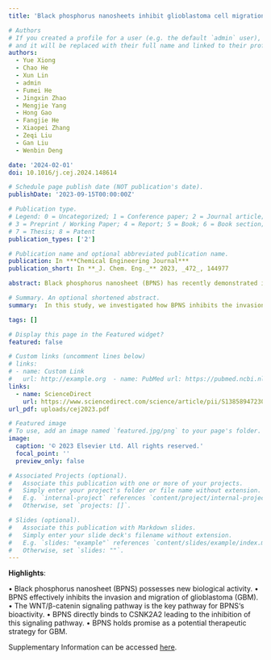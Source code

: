 ```yaml
---
title: 'Black phosphorus nanosheets inhibit glioblastoma cell migration and invasion through modulation of WNT/β-catenin and NOTCH signaling pathways'

# Authors
# If you created a profile for a user (e.g. the default `admin` user), write the username (folder name) here
# and it will be replaced with their full name and linked to their profile.
authors:
  - Yue Xiong
  - Chao He
  - Xun Lin
  - admin
  - Fumei He
  - Jingxin Zhao
  - Mengjie Yang
  - Hong Gao
  - Fangjie He
  - Xiaopei Zhang
  - Zeqi Liu
  - Gan Liu
  - Wenbin Deng

date: '2024-02-01'
doi: 10.1016/j.cej.2024.148614

# Schedule page publish date (NOT publication's date).
publishDate: '2023-09-15T00:00:00Z'

# Publication type.
# Legend: 0 = Uncategorized; 1 = Conference paper; 2 = Journal article;
# 3 = Preprint / Working Paper; 4 = Report; 5 = Book; 6 = Book section;
# 7 = Thesis; 8 = Patent
publication_types: ['2']

# Publication name and optional abbreviated publication name.
publication: In ***Chemical Engineering Journal***
publication_short: In **_J. Chem. Eng._** 2023, _472_, 144977

abstract: Black phosphorus nanosheet (BPNS) has recently demonstrated intrinsic anti-tumor bioactivity, but its underlying molecular mechanism remains unclear, limiting its potential applications in biomedicine. In this study, we investigated the impact of BPNS on glioblastoma cells and observed a significant dose-dependent inhibition of invasion and migration. RNA sequencing analysis revealed downregulation of genes associated with the WNT/β-catenin and NOTCH signaling pathways, both linked to invasion and migration. Mechanistically, BPNS directly binds to CSNK2A2, reducing its kinase activity, which indirectly enhances GSK-3β kinase activity. As a result, GSK-3β increases the phosphorylation level of β-catenin, leading to its degradation and subsequent inhibition of downstream molecules in the WNT/β-catenin signaling pathway. Our study uncovers the inherent biological activity of BPNS in hindering glioblastoma invasion and migration and sheds light on the molecular mechanisms, offering new directions for the nanomaterial’s biomedical applications.

# Summary. An optional shortened abstract.
summary:  In this study, we investigated how BPNS inhibits the invasion and migration of GBM cells both in vitro and in vivo by suppressing the WNT/β-catenin signaling pathway. Our results demonstrate that BPNS directly binds to CSNK2A2, reducing its kinase activity, which, in turn, increases GSK-3β activity. Consequently, GSK-3β promotes β-catenin degradation, leading to the inhibition of the WNT/β-catenin signaling pathway and downregulation of key downstream genes like Axin2, CD44, and Notch1. The reduced Notch1 levels inhibit the NOTCH pathway, further downregulating Jag1, Hes1, and Akt1. Overall, this study uncovers BPNS's inhibitory effect on invasion and migration in GBM cells and reveals the underlying molecular mechanism, offering potential avenues for future GBM treatments.

tags: []

# Display this page in the Featured widget?
featured: false

# Custom links (uncomment lines below)
# links:
# - name: Custom Link
#   url: http://example.org  - name: PubMed url: https://pubmed.ncbi.nlm.nih.gov/36410110
links:
  - name: ScienceDirect
    url: https://www.sciencedirect.com/science/article/pii/S1385894723037087
url_pdf: uploads/cej2023.pdf

# Featured image
# To use, add an image named `featured.jpg/png` to your page's folder.
image:
  caption: '© 2023 Elsevier Ltd. All rights reserved.'
  focal_point: ''
  preview_only: false

# Associated Projects (optional).
#   Associate this publication with one or more of your projects.
#   Simply enter your project's folder or file name without extension.
#   E.g. `internal-project` references `content/project/internal-project/index.md`.
#   Otherwise, set `projects: []`.

# Slides (optional).
#   Associate this publication with Markdown slides.
#   Simply enter your slide deck's filename without extension.
#   E.g. `slides: "example"` references `content/slides/example/index.md`.
#   Otherwise, set `slides: ""`.
---
```

**Highlights**:

• Black phosphorus nanosheet (BPNS) possesses new biological activity.
• BPNS effectively inhibits the invasion and migration of glioblastoma (GBM).
• The WNT/β-catenin signaling pathway is the key pathway for BPNS‘s bioactivity.
• BPNS directly binds to CSNK2A2 leading to the inhibition of this signaling pathway.
• BPNS holds promise as a potential therapeutic strategy for GBM.

Supplementary Information can be accessed [here](uploads/1-s2.0-S1385894723037087-mmc1.pdf).
